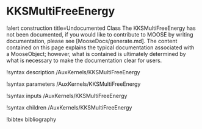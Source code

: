 <!-- MOOSE Documentation Stub: Remove this when content is added. -->

# KKSMultiFreeEnergy

!alert construction title=Undocumented Class
The KKSMultiFreeEnergy has not been documented, if you would like to contribute to MOOSE by
writing documentation, please see [MooseDocs/generate.md]. The content contained on this page explains
the typical documentation associated with a MooseObject; however, what is contained is ultimately
determined by what is necessary to make the documentation clear for users.

!syntax description /AuxKernels/KKSMultiFreeEnergy

!syntax parameters /AuxKernels/KKSMultiFreeEnergy

!syntax inputs /AuxKernels/KKSMultiFreeEnergy

!syntax children /AuxKernels/KKSMultiFreeEnergy

!bibtex bibliography
